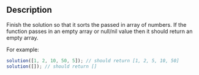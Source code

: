 ## Description

Finish the solution so that it sorts the passed in array of numbers. If the function passes in an empty array or null/nil value then it should return an empty array.

For example:

```ts
solution([1, 2, 10, 50, 5]); // should return [1, 2, 5, 10, 50]
solution([]); // should return []
```
